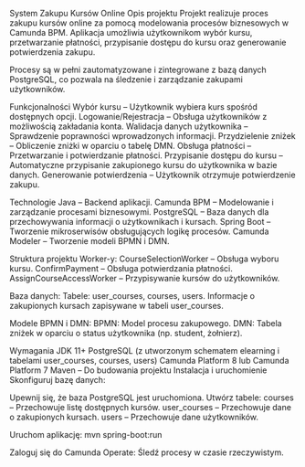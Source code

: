 System Zakupu Kursów Online
Opis projektu
Projekt realizuje proces zakupu kursów online za pomocą modelowania procesów biznesowych w Camunda BPM. Aplikacja umożliwia użytkownikom wybór kursu, przetwarzanie płatności, przypisanie dostępu do kursu oraz generowanie potwierdzenia zakupu.

Procesy są w pełni zautomatyzowane i zintegrowane z bazą danych PostgreSQL, co pozwala na śledzenie i zarządzanie zakupami użytkowników.

Funkcjonalności
Wybór kursu – Użytkownik wybiera kurs spośród dostępnych opcji.
Logowanie/Rejestracja – Obsługa użytkowników z możliwością zakładania konta.
Walidacja danych użytkownika – Sprawdzenie poprawności wprowadzonych informacji.
Przydzielenie zniżek – Obliczenie zniżki w oparciu o tabelę DMN.
Obsługa płatności – Przetwarzanie i potwierdzanie płatności.
Przypisanie dostępu do kursu – Automatyczne przypisanie zakupionego kursu do użytkownika w bazie danych.
Generowanie potwierdzenia – Użytkownik otrzymuje potwierdzenie zakupu.

Technologie
Java – Backend aplikacji.
Camunda BPM – Modelowanie i zarządzanie procesami biznesowymi.
PostgreSQL – Baza danych dla przechowywania informacji o użytkownikach i kursach.
Spring Boot – Tworzenie mikroserwisów obsługujących logikę procesów.
Camunda Modeler – Tworzenie modeli BPMN i DMN.

Struktura projektu
Worker-y:
CourseSelectionWorker – Obsługa wyboru kursu.
ConfirmPayment – Obsługa potwierdzania płatności.
AssignCourseAccessWorker – Przypisywanie kursów do użytkowników.

Baza danych:
Tabele: user_courses, courses, users.
Informacje o zakupionych kursach zapisywane w tabeli user_courses.

Modele BPMN i DMN:
BPMN: Model procesu zakupowego.
DMN: Tabela zniżek w oparciu o status użytkownika (np. student, żołnierz).

Wymagania
JDK 11+
PostgreSQL (z utworzonym schematem elearning i tabelami user_courses, courses, users)
Camunda Platform 8 lub Camunda Platform 7
Maven – Do budowania projektu
Instalacja i uruchomienie
Skonfiguruj bazę danych:

Upewnij się, że baza PostgreSQL jest uruchomiona.
Utwórz tabele:
courses – Przechowuje listę dostępnych kursów.
user_courses – Przechowuje dane o zakupionych kursach.
users – Przechowuje dane użytkowników.

Uruchom aplikację:
mvn spring-boot:run

Zaloguj się do Camunda Operate:
Śledź procesy w czasie rzeczywistym.
